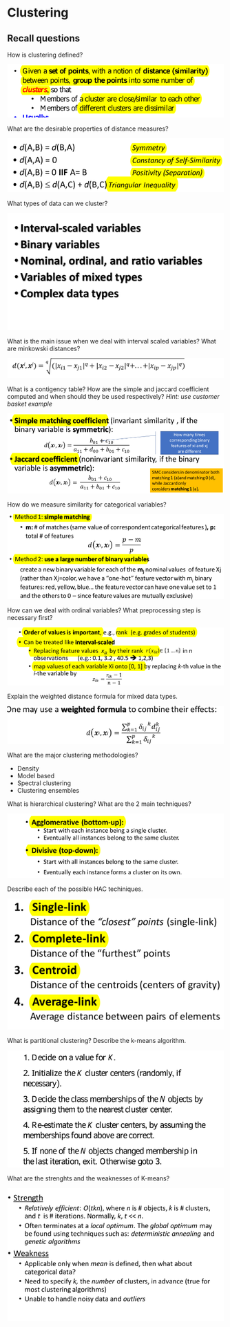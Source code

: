 # Clustering

## Recall questions

How is clustering defined?

![](../../../static/ML/cl0.png)

What are the desirable properties of distance measures?

![](../../../static/ML/cl1.png)

What types of data can we cluster?

![](../../../static/ML/cl2.png)

What is the main issue when we deal with interval scaled variables? What are minkowski distances?

![](../../../static/ML/cl3.png)

What is a contigency table? How are the simple and jaccard coefficient computed and when should they be used respectively? *Hint: use customer basket example*

![](../../../static/ML/cl4.png)

How do we measure similarity for categorical variables?

![](../../../static/ML/cl5.png)

How can we deal with ordinal variables? What preprocessing step is necessary first?

![](../../../static/ML/cl6.png)

Explain the weighted distance formula for mixed data types.

![](../../../static/ML/cl7.png)

What are the major clustering methodologies?
- Density
- Model based
- Spectral clustering
- Clustering ensembles

What is hierarchical clustering? What are the 2 main techniques? 

![](../../../static/ML/cl8.png)

Describe each of the possible HAC techiniques.

![](../../../static/ML/cl9.png)

What is partitional clustering? Describe the k-means algorithm.

![](../../../static/ML/cl10.png)

What are the strenghts and the weaknesses of K-means?

![](../../../static/ML/cl11.png)


